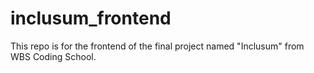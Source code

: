# inclusum_frontend

This repo is for the frontend of the final project named "Inclusum" from WBS Coding School.
